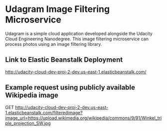 # Udagram Image Filtering Microservice

Udagram is a simple cloud application developed alongside the Udacity Cloud Engineering Nanodegree. This image filtering microservice can process photos using an image filtering library.

## Link to Elastic Beanstalk Deployment

http://udacity-cloud-dev-proj-2-dev.us-east-1.elasticbeanstalk.com/


## Example request using publicly available Wikipedia image

GET http://udacity-cloud-dev-proj-2-dev.us-east-1.elasticbeanstalk.com/filteredimage?image_url=https://upload.wikimedia.org/wikipedia/commons/9/91/Winkel_triple_projection_SW.jpg
